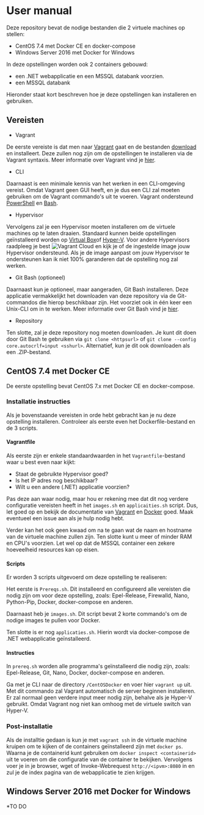 # User manual

Deze repository bevat de nodige bestanden die 2 virtuele machines op stellen:

* CentOS 7.4 met Docker CE en docker-compose
* Windows Server 2016 met Docker for Windows

In deze opstellingen worden ook 2 containers gebouwd:

* een .NET webapplicatie en een MSSQL databank voorzien.
* een MSSQL databank

Hieronder staat kort beschreven hoe je deze opstellingen kan installeren en gebruiken.

## Vereisten

* Vagrant

De eerste vereiste is dat men naar [Vagrant](https://www.vagrantup.com/) gaat en de bestanden [download](https://www.vagrantup.com/downloads.html) en installeert.
Deze zullen nog zijn om de opstellingen te installeren via de Vagrant syntaxis.
Meer informatie over Vagrant vind je [hier](https://www.vagrantup.com/docs/index.html).

* CLI

Daarnaast is een minimale kennis van het werken in een CLI-omgeving vereist.
Omdat Vagrant geen GUI heeft, en je dus een CLI zal moeten gebruiken om de Vagrant commando's uit te voeren.
Vagrant ondersteund [PowerShell](https://docs.microsoft.com/en-us/powershell/scripting/getting-started/getting-started-with-windows-powershell?view=powershell-6) en [Bash](https://www.gnu.org/software/bash/).

* Hypervisor

Vervolgens zal je een Hypervisor moeten installeren om de virtuele machines op te laten draaien.
Standaard kunnen beide opstellingen geïnstalleerd worden op [Virtual Box](https://www.virtualbox.org/)of [Hyper-V](https://docs.microsoft.com/en-us/virtualization/hyper-v-on-windows/about/).
Voor andere Hypervisors raadpleeg je best ![Vagrant Cloud](https://app.vagrantup.com/boxes/search) en kijk je of de ingestelde image jouw Hypervisor ondersteund.
Als je de image aanpast om jouw Hypervisor te ondersteunen kan ik niet 100% garanderen dat de opstelling nog zal werken.

* Git Bash (optioneel)

Daarnaast kun je optioneel, maar aangeraden, Git Bash installeren. Deze applicatie vermakkelijkt het downloaden van deze repository via de Git-commandos die hierop beschikbaar zijn. Het voorziet ook in één keer een Unix-CLI om in te werken.
Meer informatie over Git Bash vind je [hier](https://git-scm.com/about).

* Repository

Ten slotte, zal je deze repository nog moeten downloaden. Je kunt dit doen door Git Bash te gebruiken via `git clone <httpsurl>` of `git clone --config core.autocrlf=input <sshurl>`. Alternatief, kun je dit ook downloaden als een .ZIP-bestand.

## CentOS 7.4 met Docker CE

De eerste opstelling bevat CentOS 7.x met Docker CE en docker-compose.

### Installatie instructies

Als je bovenstaande vereisten in orde hebt gebracht kan je nu deze opstelling installeren.
Controleer als eerste even het Dockerfile-bestand en de 3 scripts.

#### Vagrantfile

Als eerste zijn er enkele standaardwaarden in het `Vagrantfile`-bestand waar u best even naar kijkt:

* Staat de gebruikte Hypervisor goed?
* Is het IP adres nog beschikbaar?
* Wilt u een andere (.NET) applicatie voorzien?

Pas deze aan waar nodig, maar hou er rekening mee dat dit nog verdere configuratie vereisten heeft in het `images.sh` en `applicaities.sh` script. Dus, let goed op en bekijk de documentatie van [Vagrant](https://www.vagrantup.com/docs/) en [Docker](https://docs.docker.com/) goed. Maak eventueel een issue aan als je hulp nodig hebt.

Verder kan het ook geen kwaad om na te gaan wat de naam en hostname van de virtuele machine zullen zijn.
Ten slotte kunt u meer of minder RAM en CPU's voorzien. Let wel op dat de MSSQL container een zekere hoeveelheid resources kan op eisen.

#### Scripts

Er worden 3 scripts uitgevoerd om deze opstelling te realiseren:

Het eerste is `Prereqs.sh`. Dit installeerd en configureerd alle vereisten die nodig zijn om voor deze opstelling, zoals: Epel-Release, Firewalld, Nano, Python-Pip, Docker, docker-compose en anderen.

Daarnaast heb je `images.sh`. Dit script bevat 2 korte commando's om de nodige images te pullen voor Docker.

Ten slotte is er nog `applicaties.sh`. Hierin wordt via docker-compose de .NET webapplicatie geïnstalleerd.

#### Instructies

In `prereq.sh` worden alle programma's geïnstalleerd die nodig zijn, zoals: Epel-Release, Git, Nano, Docker, docker-compose en anderen.

Ga met je CLI naar de directory `/CentOSDocker` en voer hier `vagrant up` uit.
Met dit commando zal Vagrant automatisch de server beginnen installeren. Er zal normaal geen verdere input meer nodig zijn, behalve als je Hyper-V gebruikt. Omdat Vagrant nog niet kan omhoog met de virtuele switch van Hyper-V.

### Post-installatie

Als de installtie gedaan is kun je met `vagrant ssh` in de virtuele machine kruipen om te kijken of de containers geïnstalleerd zijn met `docker ps`.
Waarna je de containerid kunt gebruiken om `docker inspect <containerid>` uit te voeren om die configuratie van de container te bekijken.
Vervolgens voer je in je browser, wget of Invoke-Webrequest `http://<ipvm>:8080` in en zul je de index pagina van de webapplicatie te zien krijgen.

## Windows Server 2016 met Docker for Windows
*TO DO